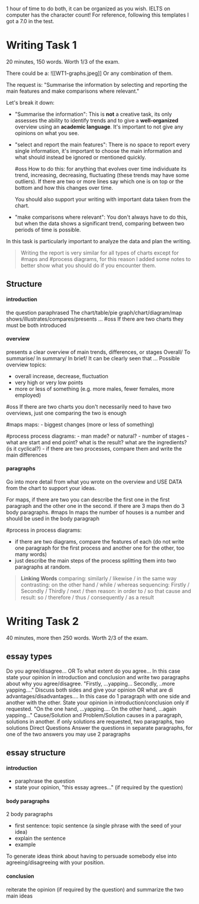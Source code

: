 1 hour of time to do both, it can be organized as you wish.
IELTS on computer has the character count!
For reference, following this templates I got a 7.0 in the test.
# Writing Task 1
20 minutes, 150 words. Worth 1/3 of the exam.

There could be a:
![[WT1-graphs.jpeg]]
Or any combination of them.

The request is:
"Summarise the information by selecting and reporting the main features and make comparisons where relevant."

Let's break it down:
- "Summarise the information": This is **not** a creative task, its only assesses the ability to identify trends and to give a **well-organized** overview using an **academic language**.
  It's important to not give any opinions on what you see.
- "select and report the main features": There is no space to report every single information, it's important to choose the main information and what should instead be ignored or mentioned quickly.
  
  #oss How to do this: for anything that evolves over time individuate its trend, increasing, decreasing, fluctuating (these trends may have some outliers). If there are two or more lines say which one is on top or the bottom and how this changes over time.
  
  You should also support your writing with important data taken from the chart.
- "make comparisons where relevant": You don't always have to do this, but when the data shows a significant trend, comparing between two periods of time is possible.

In this task is particularly important to analyze the data and plan the writing.

> Writing the report is very similar for all types of charts except for #maps and #process diagrams, for this reason I added some notes to better show what you should do if you encounter them.
## Structure
#### introduction
the question paraphrased
	The chart/table/pie graph/chart/diagram/map shows/illustrates/compares/presents ...
#oss If there are two charts they must be both introduced

#### overview
presents a clear overview of main trends, differences, or stages
Overall/ To summarise/ In summary/ In brief/ It can be clearly seen that ...
Possible overview topics:
- overall increase, decrease, fluctuation
- very high or very low points
- more or less of something (e.g. more males, fewer females, more employed)

#oss If there are two charts you don't necessarily need to have two overviews, just one comparing the two is enough

#maps maps:
	- biggest changes (more or less of something)

#process process diagrams: 
	- man made? or natural?
	- number of stages
	- what are start and end point? what is the result? what are the ingredients? (is it cyclical?)
	- if there are two processes, compare them and write the main differences
#### paragraphs
Go into more detail from what you wrote on the overview and USE DATA from the chart to support your ideas.

For maps, if there are two you can describe the first one in the first paragraph and the other one in the second.
if there are 3 maps then do 3 body paragraphs.
#maps In maps the number of houses is a number and should be used in the body paragraph

#process in process diagrams:
- if there are two diagrams, compare the features of each (do not write one paragraph for the first process and another one for the other, too many words)
- just describe the main steps of the process splitting them into two paragraphs at random.


> **Linking Words**
> comparing: similarly / likewise / in the same way
> contrasting: on the other hand / while / whereas
> sequencing: Firstly / Secondly / Thirdly / next / then
> reason: in order to / so that
> cause and result: so / therefore / thus / consequently / as a result

# Writing Task 2
40 minutes, more then 250 words. Worth 2/3 of the exam.

## essay types
Do you agree/disagree... OR To what extent do you agree...
	In this case state your opinion in introduction and conclusion and write two paragraphs about why you agree/disagree.
	"Firstly, ...yapping...
	Secondly, ..more yapping...."
Discuss both sides and give your opinion OR what are di advantages/disadvantages....
	In this case do 1 paragraph with one side and another with the other.
	State your opinion in introduction/conclusion only if requested.
	"On the one hand, ...yapping....
	On the other hand, ...again yapping..."
Cause/Solution and Problem/Solution
	causes in a paragraph, solutions in another.
	if only solutions are requested, two paragraphs, two solutions
Direct Questions
	Answer the questions in separate paragraphs, for one of the two answers you may use 2 paragraphs

## essay structure
#### introduction
- paraphrase the question
- state your opinion, "this essay agrees..." (if required by the question)

#### body paragraphs
2 body paragraphs
- first sentence: topic sentence (a single phrase with the seed of your idea)
- explain the sentence
- example

To generate ideas think about having to persuade somebody else into agreeing/disagreeing with your position.

#### conclusion
reiterate the opinion (if required by the question) and summarize the two main ideas